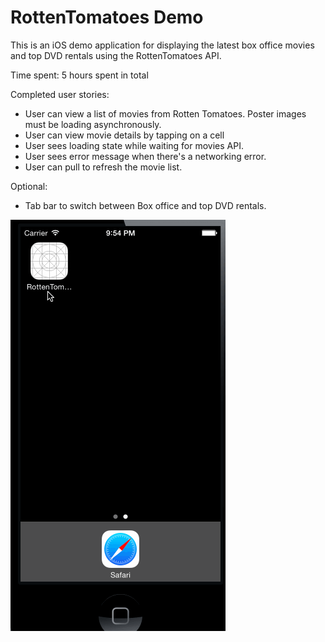 RottenTomatoes Demo
=============

This is an iOS demo application for displaying the latest box office movies and top DVD rentals using the RottenTomatoes API.

Time spent: 5 hours spent in total

Completed user stories:

* User can view a list of movies from Rotten Tomatoes.  Poster images must be loading asynchronously.
* User can view movie details by tapping on a cell
* User sees loading state while waiting for movies API.
* User sees error message when there's a networking error.
* User can pull to refresh the movie list.

Optional:

* Tab bar to switch between Box office and top DVD rentals.

![Video Walkthrough](RT2.gif)